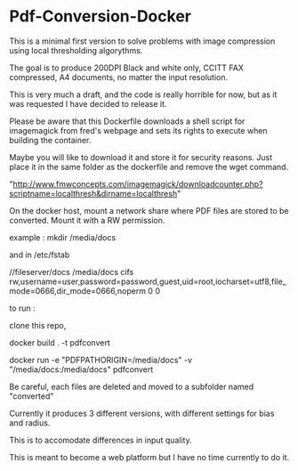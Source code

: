 # Pdf-Conversion-Docker
This is a minimal first version to solve problems with image compression using local thresholding algorythms.

The goal is to produce 200DPI Black and white only, CCITT FAX compressed, A4 documents, no matter the input resolution.

This is very much a draft, and the code is really horrible for now, but as it was requested I have decided to release it.

Please be aware that this Dockerfile downloads a shell script for imagemagick from fred's webpage and sets its rights to execute when building the container.

Maybe you will like to download it and store it for security reasons.
Just place it in the same folder as the dockerfile and remove the wget command.

"http://www.fmwconcepts.com/imagemagick/downloadcounter.php?scriptname=localthresh&dirname=localthresh"

On the docker host, mount a network share where PDF files are stored to be converted.
Mount it with a RW permission.

example : 
mkdir /media/docs

and in /etc/fstab

//fileserver/docs /media/docs cifs rw,username=user,password=password,guest,uid=root,iocharset=utf8,file_mode=0666,dir_mode=0666,noperm 0 0

to run : 

clone this repo,

docker build . -t pdfconvert

docker run -e "PDFPATHORIGIN=/media/docs" -v "/media/docs:/media/docs" pdfconvert


Be careful, each files are deleted and moved to a subfolder named "converted"

Currently it produces 3 different versions, with different settings for bias and radius.

This is to accomodate differences in input quality.

This is meant to become a web platform but I have no time currently to do it.

